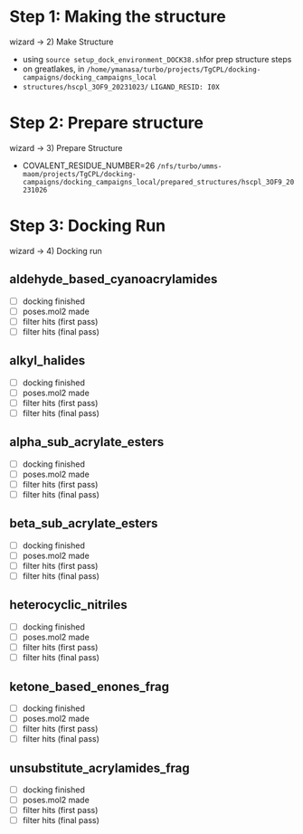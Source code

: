 # Step 1: Making the structure 
wizard -> 2) Make Structure
- using `source setup_dock_environment_DOCK38.sh`for prep structure steps
- on greatlakes, in `/home/ymanasa/turbo/projects/TgCPL/docking-campaigns/docking_campaigns_local`
- `structures/hscpl_3OF9_20231023/`
`LIGAND_RESID: I0X`
# Step 2: Prepare structure
wizard -> 3) Prepare Structure
- COVALENT_RESIDUE_NUMBER=26
`/nfs/turbo/umms-maom/projects/TgCPL/docking-campaigns/docking_campaigns_local/prepared_structures/hscpl_3OF9_20231026`

# Step 3: Docking Run
wizard ->  4) Docking run 
## aldehyde_based_cyanoacrylamides

- [ ] docking finished
- [ ] poses.mol2 made
- [ ] filter hits (first pass)
- [ ] filter hits (final pass)
## alkyl_halides

- [ ] docking finished
- [ ] poses.mol2 made
- [ ] filter hits (first pass)
- [ ] filter hits (final pass)
## alpha_sub_acrylate_esters

- [ ] docking finished
- [ ] poses.mol2 made
- [ ] filter hits (first pass)
- [ ] filter hits (final pass)
## beta_sub_acrylate_esters

- [ ] docking finished
- [ ] poses.mol2 made
- [ ] filter hits (first pass)
- [ ] filter hits (final pass)
## heterocyclic_nitriles

- [ ] docking finished
- [ ] poses.mol2 made
- [ ] filter hits (first pass)
- [ ] filter hits (final pass)
## ketone_based_enones_frag

- [ ] docking finished
- [ ] poses.mol2 made
- [ ] filter hits (first pass)
- [ ] filter hits (final pass)

## unsubstitute_acrylamides_frag

- [ ] docking finished
- [ ] poses.mol2 made
- [ ] filter hits (first pass)
- [ ] filter hits (final pass)